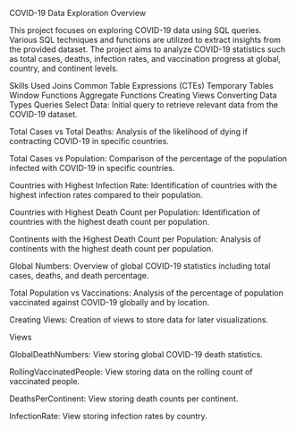 COVID-19 Data Exploration
Overview

This project focuses on exploring COVID-19 data using SQL queries. Various SQL techniques and functions are utilized to extract insights from the provided dataset. The project aims to analyze COVID-19 statistics such as total cases, deaths, infection rates, and vaccination progress at global, country, and continent levels.

Skills Used
Joins
Common Table Expressions (CTEs)
Temporary Tables
Window Functions
Aggregate Functions
Creating Views
Converting Data Types
Queries
Select Data: Initial query to retrieve relevant data from the COVID-19 dataset.

Total Cases vs Total Deaths: Analysis of the likelihood of dying if contracting COVID-19 in specific countries.

Total Cases vs Population: Comparison of the percentage of the population infected with COVID-19 in specific countries.

Countries with Highest Infection Rate: Identification of countries with the highest infection rates compared to their population.

Countries with Highest Death Count per Population: Identification of countries with the highest death count per population.

Continents with the Highest Death Count per Population: Analysis of continents with the highest death count per population.

Global Numbers: Overview of global COVID-19 statistics including total cases, deaths, and death percentage.

Total Population vs Vaccinations: Analysis of the percentage of population vaccinated against COVID-19 globally and by location.

Creating Views: Creation of views to store data for later visualizations.

Views

GlobalDeathNumbers: View storing global COVID-19 death statistics.

RollingVaccinatedPeople: View storing data on the rolling count of vaccinated people.

DeathsPerContinent: View storing death counts per continent.

InfectionRate: View storing infection rates by country.
